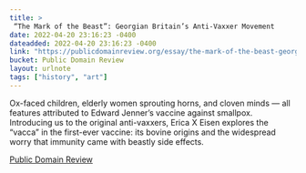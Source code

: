 ```yaml
---
title: > 
 “The Mark of the Beast”: Georgian Britain’s Anti-Vaxxer Movement
date: 2022-04-20 23:16:23 -0400
dateadded: 2022-04-20 23:16:23 -0400
link: "https://publicdomainreview.org/essay/the-mark-of-the-beast-georgian-britains-anti-vaxxer-movement"
bucket: Public Domain Review
layout: urlnote
tags: ["history", "art"]
--- 
```

Ox-faced children, elderly women sprouting horns, and cloven minds — all features attributed to Edward Jenner’s vaccine against smallpox. Introducing us to the original anti-vaxxers, Erica X Eisen explores the “vacca” in the first-ever vaccine: its bovine origins and the widespread worry that immunity came with beastly side effects.
 <!-- end excerpt --> 
<div class='bucket'><a class='internal-link' href='/buckets/public-domain-review'>Public Domain Review</a></div> 
